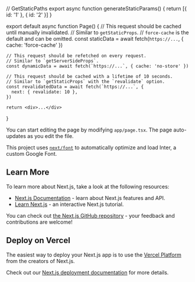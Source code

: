 // GetStaticPaths
  export async function generateStaticParams() {
    return [{ id: '1' }, { id: '2' }]
  }

  export default async function Page() {
    // This request should be cached until manually invalidated.
    // Similar to `getStaticProps`.
    // `force-cache` is the default and can be omitted.
    const staticData = await fetch(`https://...`, { cache: 'force-cache' })

    // This request should be refetched on every request.
    // Similar to `getServerSideProps`.
    const dynamicData = await fetch(`https://...`, { cache: 'no-store' })

    // This request should be cached with a lifetime of 10 seconds.
    // Similar to `getStaticProps` with the `revalidate` option.
    const revalidatedData = await fetch(`https://...`, {
      next: { revalidate: 10 },
    })

    return <div>...</div>
  }

You can start editing the page by modifying `app/page.tsx`. The page auto-updates as you edit the file.

This project uses [`next/font`](https://nextjs.org/docs/basic-features/font-optimization) to automatically optimize and load Inter, a custom Google Font.

## Learn More

To learn more about Next.js, take a look at the following resources:

- [Next.js Documentation](https://nextjs.org/docs) - learn about Next.js features and API.
- [Learn Next.js](https://nextjs.org/learn) - an interactive Next.js tutorial.

You can check out [the Next.js GitHub repository](https://github.com/vercel/next.js/) - your feedback and contributions are welcome!

## Deploy on Vercel

The easiest way to deploy your Next.js app is to use the [Vercel Platform](https://vercel.com/new?utm_medium=default-template&filter=next.js&utm_source=create-next-app&utm_campaign=create-next-app-readme) from the creators of Next.js.

Check out our [Next.js deployment documentation](https://nextjs.org/docs/deployment) for more details.

